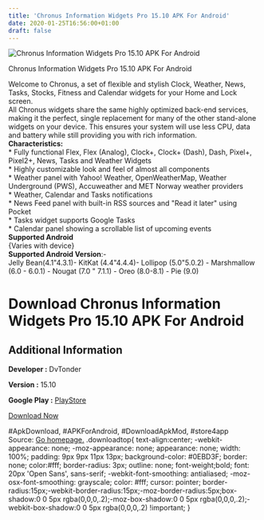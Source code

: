 ```yaml
---
title: 'Chronus Information Widgets Pro 15.10 APK For Android'
date: 2020-01-25T16:56:00+01:00
draft: false
---
```


![Chronus Information Widgets Pro 15.10 APK For Android](https://i0.wp.com/apkhome.net/wp-content/uploads/2020/01/Chronus-Information-Widgets-Pro-15.10.png "Chronus Information Widgets Pro 15.10 APK For Android")

  

Chronus Information Widgets Pro 15.10 APK For Android

Welcome to Chronus, a set of flexible and stylish Clock, Weather, News, Tasks, Stocks, Fitness and Calendar widgets for your Home and Lock screen.  
All Chronus widgets share the same highly optimized back-end services, making it the perfect, single replacement for many of the other stand-alone widgets on your device. This ensures your system will use less CPU, data and battery while still providing you with rich information.  
**Characteristics:**  
\* Fully functional Flex, Flex (Analog), Clock+, Clock+ (Dash), Dash, Pixel+, Pixel2+, News, Tasks and Weather Widgets  
\* Highly customizable look and feel of almost all components  
\* Weather panel with Yahoo! Weather, OpenWeatherMap, Weather Underground (PWS), Accuweather and MET Norway weather providers  
\* Weather, Calendar and Tasks notifications  
\* News Feed panel with built-in RSS sources and "Read it later" using Pocket  
\* Tasks widget supports Google Tasks  
\* Calendar panel showing a scrollable list of upcoming events  
**Supported Android**  
{Varies with device}  
**Supported Android Version**:-  
Jelly Bean(4.1"4.3.1)- KitKat (4.4"4.4.4)- Lollipop (5.0"5.0.2) - Marshmallow (6.0 - 6.0.1) - Nougat (7.0 " 7.1.1) - Oreo (8.0-8.1) - Pie (9.0)

Download Chronus Information Widgets Pro 15.10 APK For Android
==============================================================

Additional Information
----------------------

**Developer :** DvTonder

**Version :** 15.10

**Google Play :** [PlayStore](https://play.google.com/store/apps/details?id=com.dvtonder.chronus)

  

[Download Now](https://store4app.co/post/chronus-information-widgets-pro-15-10-apk-for-android_1579876563)

  
#ApkDownload, #APKForAndroid, #DownloadApkMod, #store4app  
Source: [Go homepage.](https://store4app.co/post/chronus-information-widgets-pro-15-10-apk-for-android_1579876563) .downloadtop{ text-align:center; -webkit-appearance: none; -moz-appearance: none; appearance: none; width: 100%; padding: 9px 9px 11px 13px; background-color: #0EBD3F; border: none; color:#fff; border-radius: 3px; outline: none; font-weight;bold; font: 20px 'Open Sans', sans-serif; -webkit-font-smoothing: antialiased; -moz-osx-font-smoothing: grayscale; color: #fff; cursor: pointer; border-radius:15px;-webkit-border-radius:15px;-moz-border-radius:5px;box-shadow:0 0 5px rgba(0,0,0,.2);-moz-box-shadow:0 0 5px rgba(0,0,0,.2);-webkit-box-shadow:0 0 5px rgba(0,0,0,.2) !important; }